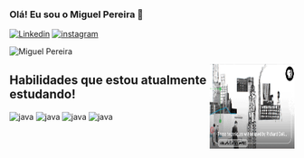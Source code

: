 ### Olá! Eu sou o Miguel Pereira 👋


[![Linkedin](https://img.shields.io/badge/LinkedIn-0077B5?style=for-the-badge&logo=linkedin&logoColor=white)](https://linkedin.com/in/miguel-pereira-86b71a143)
[![instagram](https://img.shields.io/badge/Instagram-E4405F?style=for-the-badge&logo=instagram&logoColor=white)](https://www.instagram.com/miguel_triplox/)

![Miguel Pereira](https://github-readme-stats.vercel.app/api?username=Miguel-ADS-86&show_icons=true&theme=tokyonight)

<img align="right" width="150" height="150px" alt="java" src="https://github.com/Miguel-ADS-86/Miguel-ADS-86/blob/main/Vu6R.gif" />

## Habilidades que estou atualmente estudando! 
<div style="display: inline_block">
<img align="center" alt="java" src="https://img.shields.io/badge/Java-ED8B00?style=for-the-badge&logo=java&logoColor=white" />
<img align="center" alt="java" src="https://img.shields.io/badge/HTML5-E34F26?style=for-the-badge&logo=html5&logoColor=white" />
<img align="center" alt="java" src="https://img.shields.io/badge/CSS3-1572B6?style=for-the-badge&logo=css3&logoColor=white" />
 <img align="center" alt="java" src="https://img.shields.io/badge/Microsoft%20SQL%20Server-CC2927?style=for-the-badge&logo=microsoft%20sql%20server&logoColor=white" />
</div>

 


